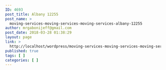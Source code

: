 ```yaml
---
ID: 4693
post_title: Albany 12255
post_name: >
  moving-services-moving-services-moving-services-albany-12255
author: mrgabonijeff@gmail.com
post_date: 2018-03-28 01:38:29
layout: page
link: >
  http://localhost/wordpress/moving-services-moving-services-moving-services-albany-12255/
published: true
tags: [ ]
categories: [ ]
---
```


